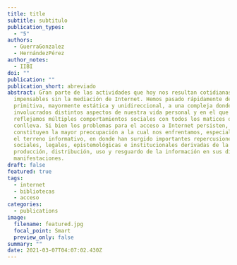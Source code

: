 ```yaml
---
title: title
subtitle: subtitulo
publication_types:
  - "5"
authors:
  - GuerraGonzalez
  - HernándezPérez
author_notes:
  - IIBI
doi: ""
publication: ""
publication_short: abreviado
abstract: Gran parte de las actividades que hoy nos resultan cotidianas serían
  impensables sin la mediación de Internet. Hemos pasado rápidamente de una red
  primitiva, mayormente estática y unidireccional, a una compleja donde están
  involucrados distintos aspectos de nuestra vida personal y en el que
  reflejamos múltiples comportamientos sociales con todos los matices que esto
  conlleva. Si bien los problemas para el acceso a Internet persisten, ya no
  constituyen la mayor preocupación a la cual nos enfrentamos, especialmente en
  el terreno informativo, en donde han surgido importantes repercusiones
  sociales, legales, epistemológicas e institucionales derivadas de la
  producción, distribución, uso y resguardo de la información en sus distintas
  manifestaciones.
draft: false
featured: true
tags:
  - internet
  - bibliotecas
  - acceso
categories:
  - publications
image:
  filename: featured.jpg
  focal_point: Smart
  preview_only: false
summary: ""
date: 2021-03-07T04:07:02.430Z
---
```


